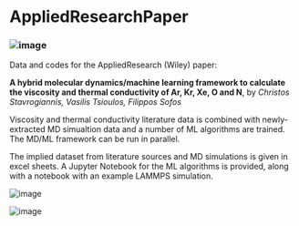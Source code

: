 # AppliedResearchPaper <h3>![image](https://github.com/FilSofos/AppliedResearchPaper/assets/149576392/ce691fc4-4a1b-4f87-933d-dcb73268efc9) </h3>

Data and codes for the AppliedResearch (Wiley) paper: 

**A hybrid molecular dynamics/machine learning framework to calculate the viscosity and thermal conductivity of Ar, Kr, Xe, O and Ν**, 
by _Christos Stavrogiannis, Vasilis Tsioulos, Filippos Sofos_ 

Viscosity and thermal conductivity literature data is combined with newly-extracted MD simualtion data and a number of ML algorithms are trained. The MD/ML framework can be run in parallel.

The implied dataset from literature sources and MD simulations is given in excel sheets. A Jupyter Notebook for the ML algorithms is provided, along with a notebook with an example LAMMPS simulation.

![image](https://github.com/FilSofos/AppliedResearchPaper/assets/149576392/4eba9a2e-0c9a-4406-8ae7-ff5770cb589b)

![image](https://github.com/FilSofos/AppliedResearchPaper/assets/149576392/36e8035e-fcb1-43db-887e-09efce0e8629)

